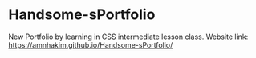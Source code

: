 # Handsome-sPortfolio
New Portfolio by learning in CSS intermediate lesson class.
Website link: https://amnhakim.github.io/Handsome-sPortfolio/
